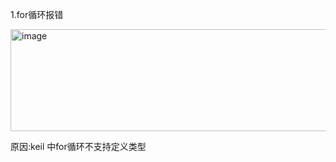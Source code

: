   1.for循环报错
  
  <img width="1124" height="163" alt="image" src="https://github.com/user-attachments/assets/a68da530-b046-44c5-86e8-53c4485e1f80" />

  原因:keil 中for循环不支持定义类型
